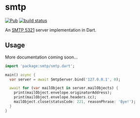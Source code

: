 # smtp
[![Pub](https://img.shields.io/pub/v/smtp.svg)](https://pub.dartlang.org/packages/smtp)
[![build status](https://travis-ci.org/thosakwe/smtp.svg)](https://travis-ci.org/thosakwe/smtp)

An
[SMTP 5321](https://tools.ietf.org/html/rfc5321)
server implementation in Dart.

## Usage
More documentation coming soon...

```dart
import 'package:smtp/smtp.dart';

main() async {
  var server = await SmtpServer.bind('127.0.0.1', 0);

  await for (var mailObject in server.mailObjects) {
    print(mailObject.envelope.originatorAddress);
    print(mailObject.envelope.headers.cc);
    mailObject.close(statusCode: 221, reasonPhrase: 'Bye!');
  }
}
```